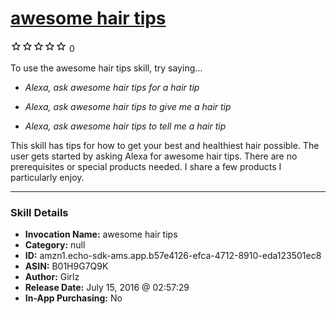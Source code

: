 # [awesome hair tips](http://alexa.amazon.com/#skills/amzn1.echo-sdk-ams.app.b57e4126-efca-4712-8910-eda123501ec8)
![0 stars](../../images/ic_star_border_black_18dp_1x.png)![0 stars](../../images/ic_star_border_black_18dp_1x.png)![0 stars](../../images/ic_star_border_black_18dp_1x.png)![0 stars](../../images/ic_star_border_black_18dp_1x.png)![0 stars](../../images/ic_star_border_black_18dp_1x.png) 0

To use the awesome hair tips skill, try saying...

* *Alexa, ask awesome hair tips for a hair tip*

* *Alexa, ask awesome hair tips to give me a hair tip*

* *Alexa, ask awesome hair tips to tell me a hair tip*

This skill has tips for how to get your best and healthiest hair possible. The user gets started by asking Alexa for awesome hair tips.  There are no prerequisites or special products needed.  I share a few products I particularly enjoy.

***

### Skill Details

* **Invocation Name:** awesome hair tips
* **Category:** null
* **ID:** amzn1.echo-sdk-ams.app.b57e4126-efca-4712-8910-eda123501ec8
* **ASIN:** B01H9G7Q9K
* **Author:** Girlz
* **Release Date:** July 15, 2016 @ 02:57:29
* **In-App Purchasing:** No
